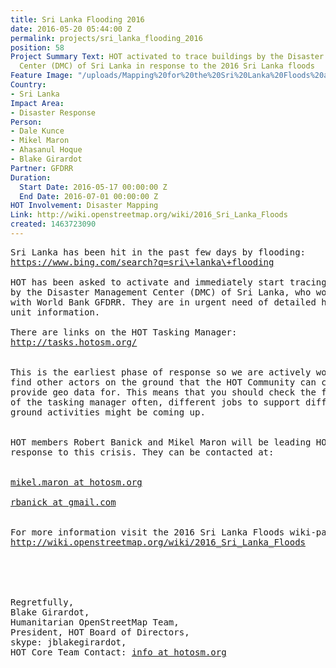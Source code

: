 ```yaml
---
title: Sri Lanka Flooding 2016
date: 2016-05-20 05:44:00 Z
permalink: projects/sri_lanka_flooding_2016
position: 58
Project Summary Text: HOT activated to trace buildings by the Disaster Management
  Center (DMC) of Sri Lanka in response to the 2016 Sri Lanka floods
Feature Image: "/uploads/Mapping%20for%20the%20Sri%20Lanka%20Floods%20at%20Understanding%20Risk%20(May%202016).jpg"
Country:
- Sri Lanka
Impact Area:
- Disaster Response
Person:
- Dale Kunce
- Mikel Maron
- Ahasanul Hoque
- Blake Girardot
Partner: GFDRR
Duration:
  Start Date: 2016-05-17 00:00:00 Z
  End Date: 2016-07-01 00:00:00 Z
HOT Involvement: Disaster Mapping
Link: http://wiki.openstreetmap.org/wiki/2016_Sri_Lanka_Floods
created: 1463723090
---
```


<pre>Sri Lanka has been hit in the past few days by flooding:
<a href="https://www.bing.com/search?q=sri\+lanka\+flooding">https://www.bing.com/search?q=sri\+lanka\+flooding</a>

HOT has been asked to activate and immediately start tracing buildings
by the Disaster Management Center (DMC) of Sri Lanka, who work closely
with World Bank GFDRR. They are in urgent need of detailed housing
unit information.

There are links on the HOT Tasking Manager:
<a href="http://tasks.hotosm.org/">http://tasks.hotosm.org/</a>
<br>
This is the earliest phase of response so we are actively working to
find other actors on the ground that the HOT Community can collect and
provide geo data for. This means that you should check the front page
of the tasking manager often, different jobs to support different
ground activities might be coming up.
<br>
HOT members Robert Banick and Mikel Maron will be leading HOT's
response to this crisis. They can be contacted at:
<br>
<a href="https://lists.openstreetmap.org/listinfo/hot">mikel.maron at hotosm.org<br></a>
<a href="https://lists.openstreetmap.org/listinfo/hot">rbanick at gmail.com</a>
<br>
For more information visit the 2016 Sri Lanka Floods wiki-page:
<a href="http://wiki.openstreetmap.org/wiki/2016_Sri_Lanka_Floods">http://wiki.openstreetmap.org/wiki/2016_Sri_Lanka_Floods<br></a>


<br>
Regretfully,
Blake Girardot,
Humanitarian OpenStreetMap Team,
President, HOT Board of Directors,
skype: jblakegirardot,
HOT Core Team Contact: <a href="https://lists.openstreetmap.org/listinfo/hot">info at hotosm.org</a></pre>